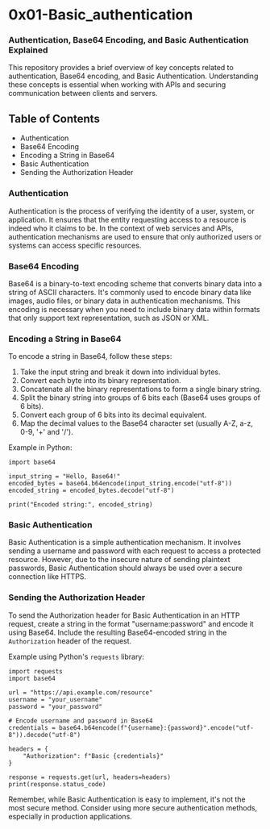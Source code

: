 # 0x01-Basic_authentication  

### Authentication, Base64 Encoding, and Basic Authentication Explained  
This repository provides a brief overview of key concepts related to authentication, Base64 encoding, and Basic Authentication. Understanding these concepts is essential when working with APIs and securing communication between clients and servers.

## Table of Contents  
- Authentication  
- Base64 Encoding  
- Encoding a String in Base64  
- Basic Authentication  
- Sending the Authorization Header  

### Authentication  
Authentication is the process of verifying the identity of a user, system, or application. It ensures that the entity requesting access to a resource is indeed who it claims to be. In the context of web services and APIs, authentication mechanisms are used to ensure that only authorized users or systems can access specific resources.

### Base64 Encoding  
Base64 is a binary-to-text encoding scheme that converts binary data into a string of ASCII characters. It's commonly used to encode binary data like images, audio files, or binary data in authentication mechanisms. This encoding is necessary when you need to include binary data within formats that only support text representation, such as JSON or XML.

### Encoding a String in Base64  
To encode a string in Base64, follow these steps:

1. Take the input string and break it down into individual bytes.  
2. Convert each byte into its binary representation.  
3. Concatenate all the binary representations to form a single binary string.  
4. Split the binary string into groups of 6 bits each (Base64 uses groups of 6 bits).  
5. Convert each group of 6 bits into its decimal equivalent.  
6. Map the decimal values to the Base64 character set (usually A-Z, a-z, 0-9, '+' and '/').  

Example in Python:

```
import base64

input_string = "Hello, Base64!"
encoded_bytes = base64.b64encode(input_string.encode("utf-8"))
encoded_string = encoded_bytes.decode("utf-8")

print("Encoded string:", encoded_string)
```

### Basic Authentication  
Basic Authentication is a simple authentication mechanism. It involves sending a username and password with each request to access a protected resource. However, due to the insecure nature of sending plaintext passwords, Basic Authentication should always be used over a secure connection like HTTPS.

### Sending the Authorization Header   
To send the Authorization header for Basic Authentication in an HTTP request, create a string in the format "username:password" and encode it using Base64. Include the resulting Base64-encoded string in the `Authorization` header of the request.

Example using Python's `requests` library:

```
import requests
import base64

url = "https://api.example.com/resource"
username = "your_username"
password = "your_password"

# Encode username and password in Base64
credentials = base64.b64encode(f"{username}:{password}".encode("utf-8")).decode("utf-8")

headers = {
    "Authorization": f"Basic {credentials}"
}

response = requests.get(url, headers=headers)
print(response.status_code)
```

Remember, while Basic Authentication is easy to implement, it's not the most secure method. Consider using more secure authentication methods, especially in production applications.
